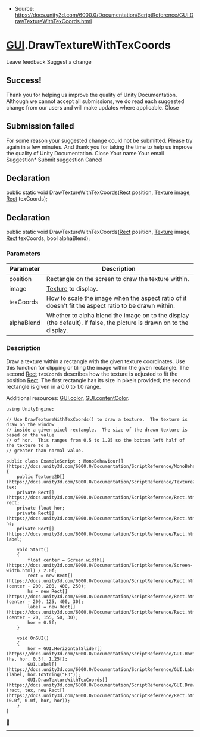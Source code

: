 * Source: https://docs.unity3d.com/6000.0/Documentation/ScriptReference/GUI.DrawTextureWithTexCoords.html

#  [GUI](https://docs.unity3d.com/6000.0/Documentation/ScriptReference/GUI.html).DrawTextureWithTexCoords
Leave feedback
Suggest a change
## Success!
Thank you for helping us improve the quality of Unity Documentation. Although we cannot accept all submissions, we do read each suggested change from our users and will make updates where applicable.
Close
## Submission failed
For some reason your suggested change could not be submitted. Please <a>try again</a> in a few minutes. And thank you for taking the time to help us improve the quality of Unity Documentation.
Close
Your name Your email Suggestion* Submit suggestion
Cancel
## Declaration
public static void DrawTextureWithTexCoords([Rect](https://docs.unity3d.com/6000.0/Documentation/ScriptReference/Rect.html) position, [Texture](https://docs.unity3d.com/6000.0/Documentation/ScriptReference/Texture.html) image, [Rect](https://docs.unity3d.com/6000.0/Documentation/ScriptReference/Rect.html) texCoords); 
## Declaration
public static void DrawTextureWithTexCoords([Rect](https://docs.unity3d.com/6000.0/Documentation/ScriptReference/Rect.html) position, [Texture](https://docs.unity3d.com/6000.0/Documentation/ScriptReference/Texture.html) image, [Rect](https://docs.unity3d.com/6000.0/Documentation/ScriptReference/Rect.html) texCoords, bool alphaBlend); 
### Parameters
Parameter | Description  
---|---  
position | Rectangle on the screen to draw the texture within.  
image |  [Texture](https://docs.unity3d.com/6000.0/Documentation/ScriptReference/Texture.html) to display.  
texCoords | How to scale the image when the aspect ratio of it doesn't fit the aspect ratio to be drawn within.  
alphaBlend | Whether to alpha blend the image on to the display (the default). If false, the picture is drawn on to the display.  
### Description
Draw a texture within a rectangle with the given texture coordinates.
Use this function for clipping or tiling the image within the given rectangle. The second [Rect](https://docs.unity3d.com/6000.0/Documentation/ScriptReference/Rect.html) `texCoords` describes how the texture is adjusted to fit the position [Rect](https://docs.unity3d.com/6000.0/Documentation/ScriptReference/Rect.html). The first rectangle has its size in pixels provided; the second rectangle is given in a 0.0 to 1.0 range.  
  
Additional resources: [GUI.color](https://docs.unity3d.com/6000.0/Documentation/ScriptReference/GUI-color.html), [GUI.contentColor](https://docs.unity3d.com/6000.0/Documentation/ScriptReference/GUI-contentColor.html).
```
using UnityEngine;  
  
// Use DrawTextureWithTexCoords() to draw a texture.  The texture is draw on the window
// inside a given pixel rectangle.  The size of the drawn texture is based on the value
// of hor.  This ranges from 0.5 to 1.25 so the bottom left half of the texture to a
// greater than normal value.  
  
public class ExampleScript : MonoBehaviour[](https://docs.unity3d.com/6000.0/Documentation/ScriptReference/MonoBehaviour.html)
{
    public Texture2D[](https://docs.unity3d.com/6000.0/Documentation/ScriptReference/Texture2D.html) tex;
    private Rect[](https://docs.unity3d.com/6000.0/Documentation/ScriptReference/Rect.html) rect;
    private float hor;
    private Rect[](https://docs.unity3d.com/6000.0/Documentation/ScriptReference/Rect.html) hs;
    private Rect[](https://docs.unity3d.com/6000.0/Documentation/ScriptReference/Rect.html) label;  
  
    void Start()
    {
        float center = Screen.width[](https://docs.unity3d.com/6000.0/Documentation/ScriptReference/Screen-width.html) / 2.0f;
        rect = new Rect[](https://docs.unity3d.com/6000.0/Documentation/ScriptReference/Rect.html)(center - 200, 200, 400, 250);
        hs = new Rect[](https://docs.unity3d.com/6000.0/Documentation/ScriptReference/Rect.html)(center - 200, 125, 400, 30);
        label = new Rect[](https://docs.unity3d.com/6000.0/Documentation/ScriptReference/Rect.html)(center - 20, 155, 50, 30);
        hor = 0.5f;
    }  
  
    void OnGUI()
    {
        hor = GUI.HorizontalSlider[](https://docs.unity3d.com/6000.0/Documentation/ScriptReference/GUI.HorizontalSlider.html)(hs, hor, 0.5f, 1.25f);
        GUI.Label[](https://docs.unity3d.com/6000.0/Documentation/ScriptReference/GUI.Label.html)(label, hor.ToString("F3"));
        GUI.DrawTextureWithTexCoords[](https://docs.unity3d.com/6000.0/Documentation/ScriptReference/GUI.DrawTextureWithTexCoords.html)(rect, tex, new Rect[](https://docs.unity3d.com/6000.0/Documentation/ScriptReference/Rect.html)(0.0f, 0.0f, hor, hor));
    }
}

```

* * *
